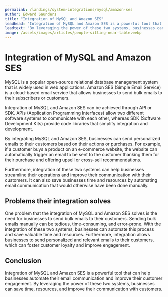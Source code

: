 ```yaml
---
permalink: /landings/system-integrations/mysql/amazon-ses
author: Edward Saunders
title: "Integration of MySQL and Amazon SES"
leadhead: "Integration of MySQL and Amazon SES is a powerful tool that can help businesses automate their email communication and improve their customer engagement"
leadtext: "By leveraging the power of these two systems, businesses can save time, resources, and improve their communication with customers."
image: /assets/images/articles/people-sitting-near-table.webp
---
```

<div class="arttext">    <h1>Integration of MySQL and Amazon SES</h1>
    <p>MySQL is a popular open-source relational database management system that is widely used in web applications. Amazon SES (Simple Email Service) is a cloud-based email service that allows businesses to send bulk emails to their subscribers or customers.</p>
    <p>Integration of MySQL and Amazon SES can be achieved through API or SDK. APIs (Application Programming Interfaces) allow two different software systems to communicate with each other, whereas SDK (Software Development Kits) provide code libraries that simplify integration and development. </p>
    <p>By integrating MySQL and Amazon SES, businesses can send personalized emails to their customers based on their actions or purchases. For example, if a customer buys a product on an e-commerce website, the website can automatically trigger an email to be sent to the customer thanking them for their purchase and offering upsell or cross-sell recommendations. </p>
    <p>Furthermore, integration of these two systems can help businesses streamline their operations and improve their communication with their customers. It can also save businesses time and resources by automating email communication that would otherwise have been done manually.</p>
    <h2>Problems their integration solves</h2>
    <p>One problem that the integration of MySQL and Amazon SES solves is the need for businesses to send bulk emails to their customers. Sending bulk emails manually can be tedious, time-consuming, and error-prone. With the integration of these two systems, businesses can automate this process and save valuable time and resources. Furthermore, integration allows businesses to send personalized and relevant emails to their customers, which can foster customer loyalty and improve engagement.</p>
    <h2>Conclusion</h2>
    <p>Integration of MySQL and Amazon SES is a powerful tool that can help businesses automate their email communication and improve their customer engagement. By leveraging the power of these two systems, businesses can save time, resources, and improve their communication with customers. </p>
</div>